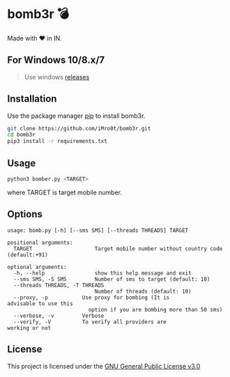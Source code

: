 # bomb3r 💣

Made with ❤ in IN.

## For Windows 10/8.x/7

> Use windows [releases](https://github.com/iMro0t/bomb3r/releases)

## Installation

Use the package manager [pip](https://pip.pypa.io/en/stable/installing/) to install bomb3r.

```bash
git clone https://github.com/iMro0t/bomb3r.git
cd bomb3r
pip3 install -r requirements.txt
```

## Usage

```bash
python3 bomber.py <TARGET>
```

where TARGET is target mobile number.

## Options

```
usage: bomb.py [-h] [--sms SMS] [--threads THREADS] TARGET

positional arguments:
  TARGET                    Target mobile number without country code (default:+91)

optional arguments:
  -h, --help                show this help message and exit
  --sms SMS, -S SMS         Number of sms to target (default: 10)
  --threads THREADS, -T THREADS
                            Number of threads (default: 10)
  --proxy, -p           Use proxy for bombing (It is                             advisable to use this
                          option if you are bombing more than 50 sms)
  --verbose, -v         Verbose
  --verify, -V          To verify all providers are                             working or not
```

## License

This project is licensed under the [GNU General Public License v3.0](https://github.com/iMro0t/bomb3r/blob/master/LICENSE)
